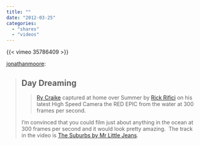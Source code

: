 ```yaml
---
title: ""
date: "2012-03-25"
categories:
  - "shares"
  - "videos"
---
```


{{< vimeo 35786409 >}}

[jonathanmoore](http://jonathanmoore.com/post/19733523700/day-dreaming):

> ## **Day Dreaming**
>
> > [Ry Craike](http://rycraike.com/) captured at home over Summer by [Rick Rifici](https://vimeo.com/rickrifici) on his latest High Speed Camera the RED EPIC from the water at 300 frames per second.
>
> I’m convinced that you could film just about anything in the ocean at 300 frames per second and it would look pretty amazing.  The track in the video is [The Suburbs by Mr Little Jeans](http://soundcloud.com/crywolf/suburbs-cry-wolf-remix).
